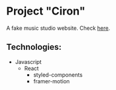 # Project "Ciron"

A fake music studio website.
Check [here](https://ciron-music.netlify.app/).

## Technologies:

- Javascript
  - React
    - styled-components
    - framer-motion
